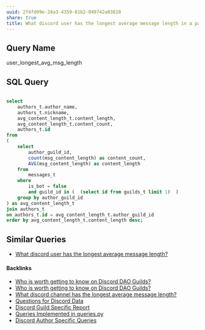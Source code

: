 ```yaml
---
uuid: 2f4fd09e-24a3-4359-81b2-049742a03610
share: true
title: What discord user has the longest average message length in a particular guild?
---
```

## Query Name

user_longest_avg_msg_length

## SQL Query

``` sql

select 
	authors_t.author_name,
	authors_t.nickname,
	avg_content_length_t.content_length,
	avg_content_length_t.content_count,
	authors_t.id
from 
(
	select 
		author_guild_id, 
		count(msg_content_length) as content_count,
		AVG(msg_content_length) as content_length
	from
		messages_t
	where
		is_bot = false
		and guild_id in (  (select id from guilds_t limit 1)  )
	group by author_guild_id
) as avg_content_length_t
join authors_t
on authors_t.id = avg_content_length_t.author_guild_id
order by avg_content_length_t.content_length desc;

```

## Similar Queries

* [What discord user has the longest average message length?](../c71bada1-ae88-4a99-bfec-84efafe8fed9)

#### Backlinks

* [Who is worth getting to know on Discord DAO Guilds?](/315a04ff-5358-4d9f-840e-09c7ab7ea1a2)
* [Who is worth getting to know on Discord DAO Guilds?](/315a04ff-5358-4d9f-840e-09c7ab7ea1a2)
* [What discord channel has the longest average message length?](/0d4f2aaf-e9b8-47c6-a312-7212fc51f9d1)
* [Questions for Discord Data](/46abc67b-bbe7-4800-82f5-f08d4c457ef0)
* [Discord Guild Specific Report](/a41f63f6-9eaf-41bb-8e62-e47ffa29cb92)
* [Queries Implemented in queries.py](/3a44d50b-0280-42f8-8fa0-6c15d4ffe161)
* [Discord Author Specific Queries](/f6c57d06-6240-41fc-9174-7a6b18362030)